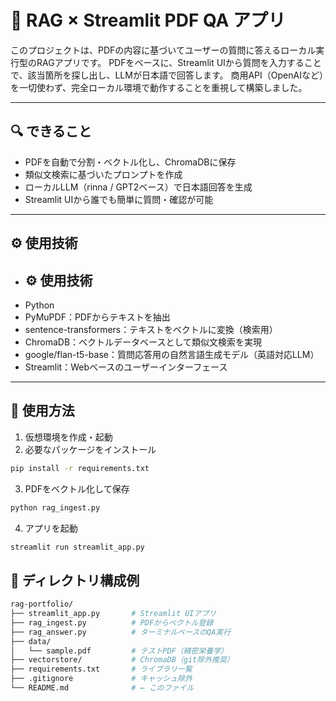 # 🧠 RAG × Streamlit PDF QA アプリ

このプロジェクトは、PDFの内容に基づいてユーザーの質問に答えるローカル実行型のRAGアプリです。
PDFをベースに、Streamlit UIから質問を入力することで、該当箇所を探し出し、LLMが日本語で回答します。
商用API（OpenAIなど）を一切使わず、完全ローカル環境で動作することを重視して構築しました。

---

## 🔍 できること

- PDFを自動で分割・ベクトル化し、ChromaDBに保存
- 類似文検索に基づいたプロンプトを作成
- ローカルLLM（rinna / GPT2ベース）で日本語回答を生成
- Streamlit UIから誰でも簡単に質問・確認が可能



---

## ⚙️ 使用技術

- ## ⚙️ 使用技術
- Python
- PyMuPDF：PDFからテキストを抽出
- sentence-transformers：テキストをベクトルに変換（検索用）
- ChromaDB：ベクトルデータベースとして類似文検索を実現
- google/flan-t5-base：質問応答用の自然言語生成モデル（英語対応LLM）
- Streamlit：Webベースのユーザーインターフェース

---

## 📝 使用方法

1. 仮想環境を作成・起動  
2. 必要なパッケージをインストール

```bash
pip install -r requirements.txt
```

3. PDFをベクトル化して保存
```bash
python rag_ingest.py
```
4. アプリを起動
```bash
streamlit run streamlit_app.py
```

## 📁 ディレクトリ構成例
```bash
rag-portfolio/
├── streamlit_app.py       # Streamlit UIアプリ
├── rag_ingest.py          # PDFからベクトル登録
├── rag_answer.py          # ターミナルベースのQA実行
├── data/
│   └── sample.pdf         # テストPDF（精密栄養学）
├── vectorstore/           # ChromaDB（git除外推奨）
├── requirements.txt       # ライブラリ一覧
├── .gitignore             # キャッシュ除外
└── README.md              # ← このファイル

```
